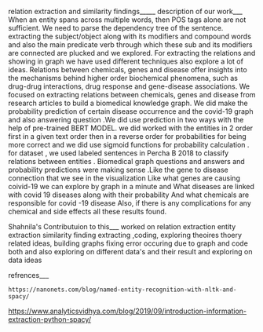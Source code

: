 relation extraction and similarity findings_____
description of our work___
When an entity spans across multiple words, then POS tags alone are not 
sufficient. We need to parse the dependency tree of the sentence. extracting the 
subject/object along with its modifiers and compound words and also the main 
predicate verb through which these sub and its modifiers are connected are 
plucked and we explored. For extracting the relations and showing in graph we 
have used different techniques also explore a lot of ideas.
Relations between chemicals, genes and disease offer insights into the 
mechanisms behind higher order biochemical phenomena, such as drug-drug 
interactions, drug response and gene-disease associations. We focused on 
extracting relations between chemicals, genes and disease from research articles 
to build a biomedical knowledge graph.
We did make the probability prediction of certain disease occurrence and the 
covid-19 graph and also answering question .We did use prediction in two ways 
with the help of pre-trained BERT MODEL. we did worked with the entities in 2 
order first in a given text order then in a reverse order for probabilities for being 
more correct and we did use sigmoid functions for probability calculation . for 
dataset , we used labeled sentences in Percha B 2018 to classify relations between
entities .
Biomedical graph questions and answers and probability predictions were making 
sense .Like the gene to disease connection that we see in the visualization 
Like what genes are causing coivid-19 we can explore by graph in a minute and
What diseases are linked with covid 19 diseases along with their probability
And what chemicals are responsible for covid -19 disease
Also, if there is any complications for any chemical and side effects all these 
results found.

Shahnila's Contributuion to this___
worked on relation extraction entity extraction  similarity finding  extracting ,coding, exploring theoires thoery related  ideas, building graphs fixing error occuring due to graph and code both and also exploring on different data's and their result  and exploring on data ideas


refrences___

	https://nanonets.com/blog/named-entity-recognition-with-nltk-and-spacy/

 https://www.analyticsvidhya.com/blog/2019/09/introduction-information-extraction-python-spacy/
